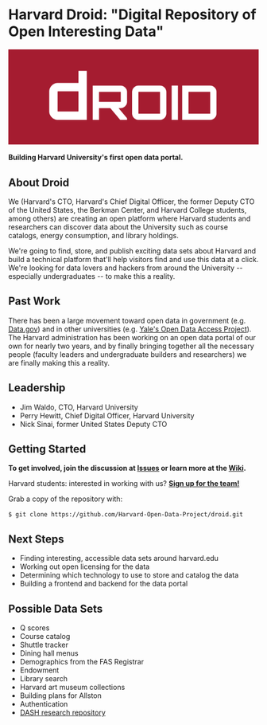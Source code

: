 # Harvard Droid: "Digital Repository of Open Interesting Data"

![Droid logo](droid-logo.png)

**Building Harvard University's first open data portal.**

## About Droid

We (Harvard's CTO, Harvard's Chief Digital Officer, the former Deputy CTO of the United States, the Berkman Center, and Harvard College students, among others) are creating an open platform where Harvard students and researchers can discover data about the University such as course catalogs, energy consumption, and library holdings.

We're going to find, store, and publish exciting data sets about Harvard and build a technical platform that'll help visitors find and use this data at a click. We're looking for data lovers and hackers from around the University -- especially undergraduates -- to make this a reality.

## Past Work

There has been a large movement toward open data in government (e.g. [Data.gov](http://data.gov)) and in other universities (e.g. [Yale's Open Data Access Project](http://yoda.yale.edu/)). The Harvard administration has been working on an open data portal of our own for nearly two years, and by finally bringing together all the necessary people (faculty leaders and undergraduate builders and researchers) we are finally making this a reality.

## Leadership

* Jim Waldo, CTO, Harvard University
* Perry Hewitt, Chief Digital Officer, Harvard University
* Nick Sinai, former United States Deputy CTO

## Getting Started

**To get involved, join the discussion at [Issues](https://github.com/Harvard-Open-Data-Project/droid/issues) or learn more at the [Wiki](https://github.com/Harvard-Open-Data-Project/droid/wiki).**

Harvard students: interested in working with us? **[Sign up for the team!](https://groups.google.com/forum/#!forum/harvardopendata)**

Grab a copy of the repository with:

```
$ git clone https://github.com/Harvard-Open-Data-Project/droid.git
```

## Next Steps

* Finding interesting, accessible data sets around harvard.edu
* Working out open licensing for the data
* Determining which technology to use to store and catalog the data
* Building a frontend and backend for the data portal

## Possible Data Sets

* Q scores
* Course catalog
* Shuttle tracker
* Dining hall menus
* Demographics from the FAS Registrar
* Endowment
* Library search
* Harvard art museum collections
* Building plans for Allston
* Authentication
* [DASH research repository](http://dash.harvard.edu/)
